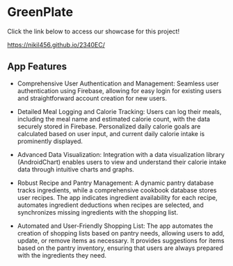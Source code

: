 # GreenPlate

Click the link below to access our showcase for this project!

https://nikil456.github.io/2340EC/

## App Features
- Comprehensive User Authentication and Management: Seamless user authentication using Firebase, allowing for easy login for existing users and straightforward account creation for new users.

- Detailed Meal Logging and Calorie Tracking: Users can log their meals, including the meal name and estimated calorie count, with the data securely stored in Firebase. Personalized daily calorie goals are calculated based on user input, and current daily calorie intake is prominently displayed.

- Advanced Data Visualization: Integration with a data visualization library (AndroidChart) enables users to view and understand their calorie intake data through intuitive charts and graphs.

- Robust Recipe and Pantry Management: A dynamic pantry database tracks ingredients, while a comprehensive cookbook database stores user recipes. The app indicates ingredient availability for each recipe, automates ingredient deductions when recipes are selected, and synchronizes missing ingredients with the shopping list.

- Automated and User-Friendly Shopping List: The app automates the creation of shopping lists based on pantry needs, allowing users to add, update, or remove items as necessary. It provides suggestions for items based on the pantry inventory, ensuring that users are always prepared with the ingredients they need.
